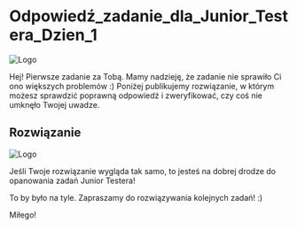 # Odpowiedź_zadanie_dla_Junior_Testera_Dzien_1

<img alt="Logo" src="https://testuj.pl/wp-content/uploads/2018/07/testujpl_logo.png">

Hej! Pierwsze zadanie za Tobą. Mamy nadzieję, że zadanie nie sprawiło Ci ono większych problemów :)
Poniżej publikujemy rozwiązanie, w którym możesz sprawdzić poprawną odpowiedź i zweryfikować, czy coś nie umknęło Twojej uwadze.

## Rozwiązanie

<img alt="Logo" src="https://testuj.pl/wp-content/uploads/2018/07/zaD-1.png">

Jeśli Twoje rozwiązanie wygląda tak samo, to jesteś na dobrej drodze do opanowania zadań Junior Testera!

To by było na tyle. Zapraszamy do rozwiązywania kolejnych zadań! :)

Miłego!

